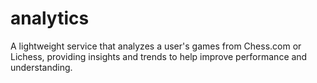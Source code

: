 # analytics
A lightweight service that analyzes a user's games from Chess.com or Lichess, providing insights and trends to help improve performance and understanding.
